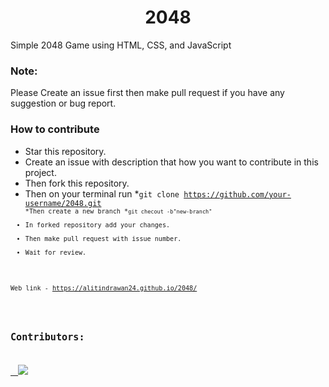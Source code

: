 <h1 align='center'>2048</h1>

Simple 2048 Game using HTML, CSS, and JavaScript  

### Note:
Please Create an issue first then make pull request if you have any suggestion or bug report.

### How to contribute <br>

* Star this repository.
* Create an issue with description that how you want to contribute in this project.
* Then fork this repository.
* Then on your terminal run
*<code>git clone https://github.com/your-username/2048.git<code/>
*Then create a new branch
*<code>git checout -b"new-branch"</code>
* In forked repository add your changes.
* Then make pull request with issue number.
* Wait for review.

Web link - https://alitindrawan24.github.io/2048/
<br><br>

## Contributors:
<a href="https://github.com/Alitindrawan24/2048/graphs/contributors">
  <img src="https://contrib.rocks/image?repo=Alitindrawan24/2048&anon=1" />
</a>
